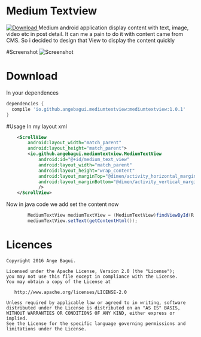 # Medium Textview
[ ![Download](https://api.bintray.com/packages/angebagui/maven/mediumtextview/images/download.svg) ](https://bintray.com/angebagui/maven/mediumtextview/_latestVersion)
Medium android application display content with text, image, video etc in post detail. It can me a pain to do it with content came from CMS. So i decided to design that View to display the content quickly

#Screenshot
![Screenshot](https://github.com/angebagui/medium-textview/blob/master/screenshot/Screenshot_2016-08-14-19-59-48.png)



Download
========

In your dependences
```groovy
dependencies {
  compile 'io.github.angebagui.mediumtextview:mediumtextview:1.0.1'
}
```
#Usage
In my layout xml
```xml
    <ScrollView
        android:layout_width="match_parent"
        android:layout_height="match_parent">
        <io.github.angebagui.mediumtextview.MediumTextView
            android:id="@+id/medium_text_view"
            android:layout_width="match_parent"
            android:layout_height="wrap_content"
            android:layout_marginTop="@dimen/activity_horizontal_margin"
            android:layout_marginBottom="@dimen/activity_vertical_margin"
            />
    </ScrollView>
```
Now in java code we add set the content now
```java
        MediumTextView mediumTextView = (MediumTextView)findViewById(R.id.medium_text_view);
        mediumTextView.setText(getContentHtml());
```

Licences
=======
    Copyright 2016 Ange Bagui.

    Licensed under the Apache License, Version 2.0 (the "License");
    you may not use this file except in compliance with the License.
    You may obtain a copy of the License at

       http://www.apache.org/licenses/LICENSE-2.0

    Unless required by applicable law or agreed to in writing, software
    distributed under the License is distributed on an "AS IS" BASIS,
    WITHOUT WARRANTIES OR CONDITIONS OF ANY KIND, either express or implied.
    See the License for the specific language governing permissions and
    limitations under the License.
